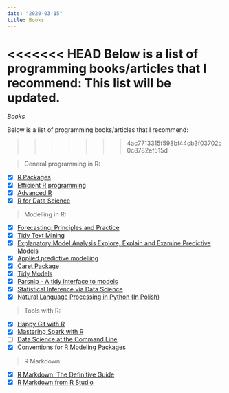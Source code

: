 ```yaml
---
date: "2020-03-15"
title: Books
---
```


<<<<<<< HEAD
Below is a list of programming books/articles that I recommend:
This list will be updated.
=======
_Books_

Below is a list of programming books/articles that I recommend:
>>>>>>> 4ac7713315f598bf44cb3f03702c0c8782ef515d

> General programming in R:

- [x] [R Packages](http://r-pkgs.had.co.nz/)
- [x] [Efficient R programming](https://bookdown.org/csgillespie/efficientR/)
- [x] [Advanced R](https://adv-r.hadley.nz)
- [x] [R for Data Science](https://r4ds.had.co.nz)

> Modelling in R:

- [x] [Forecasting: Principles and Practice](https://otexts.com/fpp2/)
- [x] [Tidy Text Mining](https://www.tidytextmining.com/)
- [x] [Explanatory Model Analysis Explore, Explain and Examine Predictive Models](https://pbiecek.github.io/ema/preface.html)
- [x] [Applied predictive modelling](http://appliedpredictivemodeling.com/toc)
- [x] [Caret Package](topepo.github.io/caret/index.html)
- [x] [Tidy Models](github.com/tidymodels)
- [x] [Parsnip - A tidy interface to models](tidymodels.github.io/parsnip/)
- [x] [Statistical Inference via Data Science](https://moderndive.com)
- [x] [Natural Language Processing in Python (In Polish)](https://ksopyla.com/pytorch/przetwarzanie-tekstu-nlp-torchtext-pytorch/)

> Tools with R:

- [x] [Happy Git with R](https://happygitwithr.com/)
- [x] [Mastering Spark with R](https://therinspark.com/intro.html)
- [ ] [Data Science at the Command Line](https://www.datascienceatthecommandline.com)
- [x] [Conventions for R Modeling Packages](https://tidymodels.github.io/model-implementation-principles/)

> R Markdown:

- [x] [R Markdown: The Definitive Guide](https://bookdown.org/yihui/rmarkdown/)
- [x] [R Markdown from R Studio](https://rmarkdown.rstudio.com/lesson-1.html)
